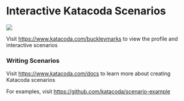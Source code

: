 # Interactive Katacoda Scenarios

[![](http://shields.katacoda.com/katacoda/buckleymarks/count.svg)](https://www.katacoda.com/buckleymarks "Get your profile on Katacoda.com")

Visit https://www.katacoda.com/buckleymarks to view the profile and interactive scenarios

### Writing Scenarios
Visit https://www.katacoda.com/docs to learn more about creating Katacoda scenarios

For examples, visit https://github.com/katacoda/scenario-example
